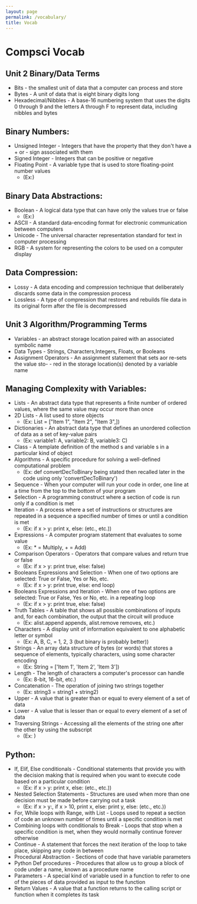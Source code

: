 ```yaml
---
layout: page
permalink: /vocabulary/
title: Vocab
---
```

# Compsci Vocab

## Unit 2 Binary/Data Terms
- Bits - the smallest unit of data that a computer can process and store
- Bytes - A unit of data that is eight binary digits long
- Hexadecimal/Nibbles - A base-16 numbering system that uses the digits 0 through 9 and the letters A through F to represent data, including nibbles and bytes

## Binary Numbers:
- Unsigned Integer - Integers that have the property that they don't have a + or - sign associated with them
- Signed Integer - Integers that can be positive or negative
- Floating Point - A variable type that is used to store floating-point number values
  - (Ex:)

## Binary Data Abstractions: 
- Boolean - A logical data type that can have only the values true or false
  - (Ex:)
- ASCII - A standard data-encoding format for electronic communication between computers
- Unicode - The universal character representation standard for text in computer processing
- RGB - A system for representing the colors to be used on a computer display

## Data Compression:
- Lossy - A data encoding and compression technique that deliberately discards some data in the compression process
- Lossless - A type of compression that restores and rebuilds file data in its original form after the file is decompressed

## Unit 3 Algorithm/Programming Terms
- Variables - an abstract storage location paired with an associated symbolic name
- Data Types - Strings, Characters,Integers, Floats, or Booleans
- Assignment Operators - An assignment statement that sets aor re-sets the value sto- - red in the storage location(s) denoted by a variable name

## Managing Complexity with Variables:
- Lists - An abstract data type that represents a finite number of ordered values, where the same value may occur more than once
- 2D Lists - A list used to store objects
  - (Ex: List = ["Item 1", "Item 2", "Item 3",])
- Dictionaries - An abstract data type that defines an unordered collection of data as a set of key-value pairs
  - (Ex: variable1: A, variable2: B, variable3: C)
- Class - A template definition of the method s and variable s in a particular kind of object
- Algorithms - A specific procedure for solving a well-defined computational problem
  - (Ex: def convertDecToBinary being stated then recalled later in the code using only 'convertDecToBinary')
- Sequence - When your computer will run your code in order, one line at a time from the top to the bottom of your program
- Selection - A programming construct where a section of code is run only if a condition is met
- Iteration - A process where a set of instructions or structures are repeated in a sequence a specified number of times or until a condition is met
  - (Ex: if x > y: print x, else: (etc., etc.))
- Expressions - A computer program statement that evaluates to some value
  - (Ex: * = Multiply, + = Add)
- Comparison Operators - Operators that compare values and return true or false
  - (Ex: if x > y: print true, else: false)
- Booleans Expressions and Selection - When one of two options are selected: True or False, Yes or No, etc.
  - (Ex: if x > y: print true, else: end loop)
- Booleans Expressions and Iteration - When one of two options are selected: True or False, Yes or No, etc. in a repeating loop
  - (Ex: if x > y: print true, else: false)
- Truth Tables - A table that shows all possible combinations of inputs and, for each combination, the output that the circuit will produce
  - (Ex: alist.append appends, alist.remove removes, etc.)
- Characters - A display unit of information equivalent to one alphabetic letter or symbol
  - (Ex: A, B, C, = 1, 2, 3 (but binary is probably better))
- Strings - An array data structure of bytes (or words) that stores a sequence of elements, typically characters, using some character encoding
  - (Ex: String = ['Item 1', 'Item 2', 'Item 3'])
- Length - The length of characters a computer's processor can handle
  - (Ex: 8-bit, 16-bit, etc.)
- Concatenation - The operation of joining two strings together
  - (Ex: string3 = string1 + string2)
- Upper - A value that is greater than or equal to every element of a set of data
- Lower - A value that is lesser than or equal to every element of a set of data
- Traversing Strings - Accessing all the elements of the string one after the other by using the subscript
  - (Ex: )

## Python:
- If, Elif, Else conditionals - Conditional statements that provide you with the decision making that is required when you want to execute code based on a particular condition
  - (Ex: if x > y: print x, else: (etc., etc.))
- Nested Selection Statements - Structures are used when more than one decision must be made before carrying out a task
  - (Ex: if x > y:, if x > 10, print x, else: print y, else: (etc., etc.))
- For, While loops with Range, with List - Loops used to repeat a section of code an unknown number of times until a specific condition is met
- Combining loops with conditionals to Break - Loops that stop when a specific condition is met, when they would normally continue forever otherwise
- Continue - A statement that forces the next iteration of the loop to take place, skipping any code in between
- Procedural Abstraction - Sections of code that have variable parameters
- Python Def procedures - Procedures that allow us to group a block of code under a name, known as a procedure name
- Parameters - A special kind of variable used in a function to refer to one of the pieces of data provided as input to the function
- Return Values - A value that a function returns to the calling script or function when it completes its task